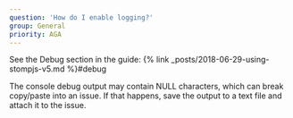 ```yaml
---
question: 'How do I enable logging?'
group: General
priority: AGA
---
```


See the Debug section in the guide: {% link _posts/2018-06-29-using-stompjs-v5.md %}#debug

The console debug output may contain NULL characters, which can break copy/paste into an issue.
If that happens, save the output to a text file and attach it to the issue.
